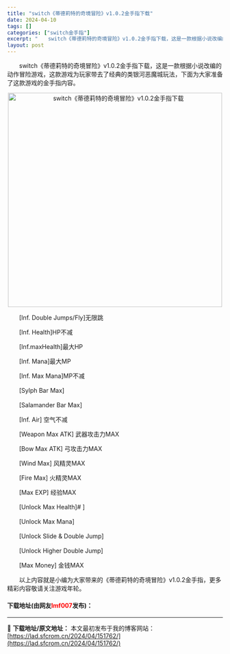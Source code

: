 ```yaml
---
title: "switch《蒂德莉特的奇境冒险》v1.0.2金手指下载"
date: 2024-04-10
tags: []
categories: ["switch金手指"]
excerpt: "　　switch《蒂德莉特的奇境冒险》v1.0.2金手指下载，这是一款根据小说改编的动作冒险游戏，这款游戏为玩家带去了经典的类银河恶魔城玩法，下面为大家准备了这款游戏的金手指内容。 　　[Inf. Double Jumps/Fly]无限跳 　　[Inf. Health]HP不减 　　[Inf.max&hellip;"
layout: post
---
```


 <p>　　switch《蒂德莉特的奇境冒险》v1.0.2金手指下载，这是一款根据小说改编的动作冒险游戏，这款游戏为玩家带去了经典的类银河恶魔城玩法，下面为大家准备了这款游戏的金手指内容。</p> <p align="center"><img align="" border="0" src="https://lad.sfcrom.cn/wp-content/uploads/2024/04/20240410_6615dc1e9c1c4.jpg" width="500" alt="switch《蒂德莉特的奇境冒险》v1.0.2金手指下载" /></p> <p>　　[Inf. Double Jumps/Fly]无限跳</p> <p>　　[Inf. Health]HP不减</p> <p>　　[Inf.maxHealth]最大HP</p> <p>　　[Inf. Mana]最大MP</p> <p>　　[Inf. Max Mana]MP不减</p> <p>　　[Sylph Bar Max]</p> <p>　　[Salamander Bar Max]</p> <p>　　[Inf. Air] 空气不减</p> <p>　　[Weapon Max ATK] 武器攻击力MAX</p> <p>　　[Bow Max ATK] 弓攻击力MAX</p> <p>　　[Wind Max] 风精灵MAX</p> <p>　　[Fire Max] 火精灵MAX</p> <p>　　[Max EXP] 经验MAX</p> <p>　　[Unlock Max Health]# ]</p> <p>　　[Unlock Max Mana]</p> <p>　　[Unlock Slide &amp; Double Jump]</p> <p>　　[Unlock Higher Double Jump]</p> <p>　　[Max Money] 金钱MAX</p> <p>　　以上内容就是小编为大家带来的《蒂德莉特的奇境冒险》v1.0.2金手指，更多精彩内容敬请关注游戏年轮。</p> <p><h4>下载地址(由网友<font color="red">lmf007</font>发布)：</h4></p> 

---
📖 **下载地址/原文地址：** 本文最初发布于我的博客网站：[https://lad.sfcrom.cn/2024/04/151762/](https://lad.sfcrom.cn/2024/04/151762/)
